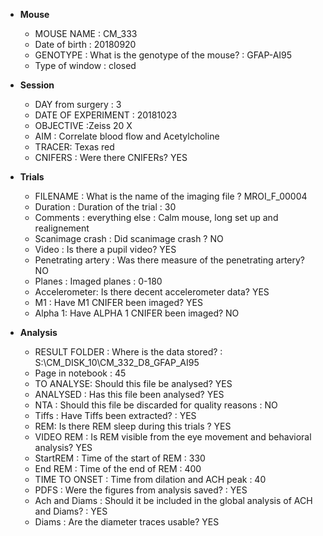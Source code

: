 - __Mouse__
  - MOUSE	NAME : CM_333
  - Date of birth : 20180920
  - GENOTYPE : What is the genotype of the mouse? : GFAP-AI95
  - Type of window : closed

- __Session__
  - DAY from surgery : 3
  - DATE OF EXPERIMENT : 20181023
  - OBJECTIVE :Zeiss 20 X
  - AIM : Correlate blood flow and Acetylcholine
  - TRACER: Texas red
  - CNIFERS : Were there CNIFERs? YES

- __Trials__
  - FILENAME : What is the name of the imaging file ? MROI_F_00004
  - Duration : Duration of the trial : 30
  - Comments : everything else : Calm mouse, long set up and realignement
  - Scanimage crash : Did scanimage crash ? NO
  - Video :  Is there a pupil video? YES
  - Penetrating artery : Was there measure of the penetrating artery? NO
  - Planes	: Imaged planes : 0-180
  - Accelerometer: Is there decent accelerometer data? YES
  - M1 : Have M1 CNIFER been imaged? YES
  - Alpha 1: Have ALPHA 1 CNIFER been imaged? NO

- __Analysis__
  - RESULT FOLDER	 : Where is the data stored? : S:\CM_DISK_10\CM_332_D8_GFAP_AI95
  - Page in notebook : 45
  - TO ANALYSE: Should this file be analysed? YES
  - ANALYSED : Has this file been analysed? YES
  - NTA : Should this file be discarded for quality reasons : NO
  - Tiffs : Have Tiffs been extracted? : YES
  - REM: Is there REM sleep during this trials ? YES
  - VIDEO REM : Is REM visible from the eye movement and behavioral analysis? YES
  - StartREM :  Time of the start of REM : 330
  - End REM : Time of the end of REM : 400
  - TIME TO ONSET	 : Time from dilation and ACH peak  : 40
  - PDFS : Were the figures from analysis saved? : YES
  - Ach and Diams : Should it be included in the global analysis of ACH and Diams? : YES
  - Diams : Are the diameter traces usable?  YES
